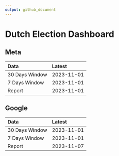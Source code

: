 ```yaml
---
output: github_document
---
```


# Dutch Election Dashboard



## Meta


|Data           |Latest     |
|:--------------|:----------|
|30 Days Window |2023-11-01 |
|7 Days Window  |2023-11-01 |
|Report         |2023-11-01 |

## Google


|Data           |Latest     |
|:--------------|:----------|
|30 Days Window |2023-11-01 |
|7 Days Window  |2023-11-01 |
|Report         |2023-11-07 |
